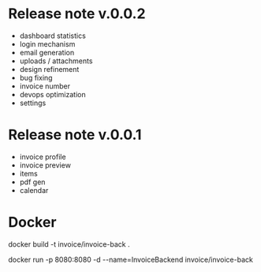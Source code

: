 # Release note v.0.0.2
- dashboard statistics
- login mechanism
- email generation
- uploads / attachments
- design refinement
- bug fixing
- invoice number
- devops optimization
- settings

# Release note v.0.0.1
- invoice profile
- invoice preview
- items
- pdf gen
- calendar

# Docker
docker build -t invoice/invoice-back .

docker run -p 8080:8080 -d --name=InvoiceBackend invoice/invoice-back

